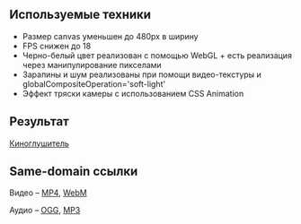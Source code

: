 ## Используемые техники
* Размер canvas уменьшен до 480px в ширину
* FPS снижен до 18
* Черно-белый цвет реализован с помощью WebGL + есть реализация через манипулирование пикселами
* Зарапины и шум реализованы при помощи видео-текстуры и globalCompositeOperation='soft-light'
* Эффект тряски камеры с использованием CSS Animation

## Результат
[Киноглушитель](http://luckytrue.com/shri/multimedia)

## Same-domain ссылки
Видео &ndash;
[MP4](http://luckytrue.com/shri/multimedia/sherlock.mp4),
[WebM](http://luckytrue.com/shri/multimedia/sherlock.webm)

Аудио &ndash;
[OGG](http://luckytrue.com/shri/multimedia/soundtrack.ogg),
[MP3](http://luckytrue.com/shri/multimedia/soundtrack.mp3)
